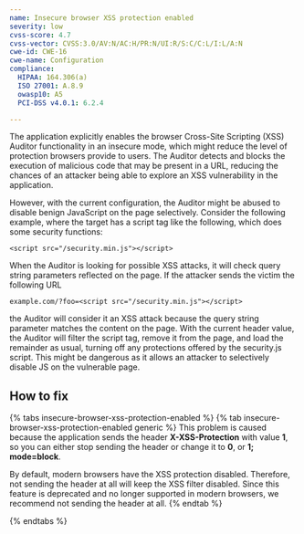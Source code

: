 ```yaml
---
name: Insecure browser XSS protection enabled
severity: low
cvss-score: 4.7
cvss-vector: CVSS:3.0/AV:N/AC:H/PR:N/UI:R/S:C/C:L/I:L/A:N
cwe-id: CWE-16
cwe-name: Configuration
compliance:
  HIPAA: 164.306(a)
  ISO 27001: A.8.9
  owasp10: A5
  PCI-DSS v4.0.1: 6.2.4

---            
```


The application explicitly enables the browser Cross-Site Scripting (XSS) Auditor functionality in an insecure mode, which might reduce the level of protection browsers provide to users.
The Auditor detects and blocks the execution of malicious code that may be present in a URL, reducing the chances of an attacker being able to explore an XSS vulnerability in the application.

However, with the current configuration, the Auditor might be abused to disable benign JavaScript on the page selectively. Consider the following example, where the target has a script tag like the following, which does some security functions:

`<script src="/security.min.js"></script> `

When the Auditor is looking for possible XSS attacks, it will check query string parameters reflected on the page. If the attacker sends the victim the following URL

`example.com/?foo=<script src="/security.min.js"></script>`

the Auditor will consider it an XSS attack because the query string parameter matches the content on the page. With the current header value, the Auditor will filter the script tag, remove it from the page, and load the remainder as usual, turning off any protections offered by the security.js script. This might be dangerous as it allows an attacker to selectively disable JS on the vulnerable page.

## How to fix

{% tabs insecure-browser-xss-protection-enabled %}
{% tab insecure-browser-xss-protection-enabled generic %}
This problem is caused because the application sends the header **X-XSS-Protection** with value **1**, so you can either stop sending the header or change it to **0**, or **1; mode=block**.

By default, modern browsers have the XSS protection disabled. Therefore, not sending the header at all will keep the XSS filter disabled.
Since this feature is deprecated and no longer supported in modern browsers, we recommend not sending the header at all.
{% endtab %}

{% endtabs %}
